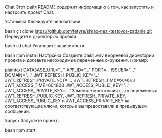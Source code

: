 Chat
Этот файл README содержит информацию о том, как запустить и настроить проект Chat.

Установка
Клонируйте репозиторий:

bash
git clone https://github.com/fetyre/slmax-nest-testovoe-zadanie.git
Перейдите в директорию проекта:

bash
cd chat
Установите зависимости:

bash
npm install
Настройка
Создайте файл .env в корневой директории проекта и добавьте необходимые переменные окружения. Пример:

plaintext
DATABASE_URL="..."
APP_ID="..."
PORT=...
ISSUER="..."
DOMAIN="..."
JWT_REFRESH_PUBLIC_KEY='...'
JWT_REFRESH_PRIVATE_KEY='...'
JWT_REFRESH_TIME=604800
JWT_ACCESS_TIME=604800
JWT_ACCESS_PUBLIC_KEY='...'
JWT_ACCESS_PRIVATE_KEY='...'
Замените многоточия (...) в переменных JWT_REFRESH_PUBLIC_KEY, JWT_REFRESH_PRIVATE_KEY, JWT_ACCESS_PUBLIC_KEY и JWT_ACCESS_PRIVATE_KEY на соответствующие ключи, которые вы предоставили в предыдущем сообщении.

Запуск
Запустите проект:

bash
npm start
